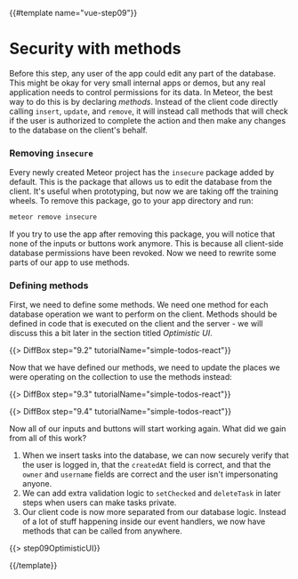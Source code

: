 {{#template name="vue-step09"}}

# Security with methods

Before this step, any user of the app could edit any part of the database. This might be okay for very small internal apps or demos, but any real application needs to control permissions for its data. In Meteor, the best way to do this is by declaring _methods_. Instead of the client code directly calling `insert`, `update`, and `remove`, it will instead call methods that will check if the user is authorized to complete the action and then make any changes to the database on the client's behalf.

### Removing `insecure`

Every newly created Meteor project has the `insecure` package added by default. This is the package that allows us to edit the database from the client. It's useful when prototyping, but now we are taking off the training wheels. To remove this package, go to your app directory and run:

```bash
meteor remove insecure
```

If you try to use the app after removing this package, you will notice that none of the inputs or buttons work anymore. This is because all client-side database permissions have been revoked. Now we need to rewrite some parts of our app to use methods.

### Defining methods

First, we need to define some methods. We need one method for each database operation we want to perform on the client. Methods should be defined in code that is executed on the client and the server - we will discuss this a bit later in the section titled _Optimistic UI_.

{{> DiffBox step="9.2" tutorialName="simple-todos-react"}}

Now that we have defined our methods, we need to update the places we were operating on the collection to use the methods instead:

{{> DiffBox step="9.3" tutorialName="simple-todos-react"}}

{{> DiffBox step="9.4" tutorialName="simple-todos-react"}}

Now all of our inputs and buttons will start working again. What did we gain from all of this work?

1. When we insert tasks into the database, we can now securely verify that the user is logged in, that the `createdAt` field is correct, and that the `owner` and `username` fields are correct and the user isn't impersonating anyone.
2. We can add extra validation logic to `setChecked` and `deleteTask` in later steps when users can make tasks private.
3. Our client code is now more separated from our database logic. Instead of a lot of stuff happening inside our event handlers, we now have methods that can be called from anywhere.

{{> step09OptimisticUI}}

{{/template}}
